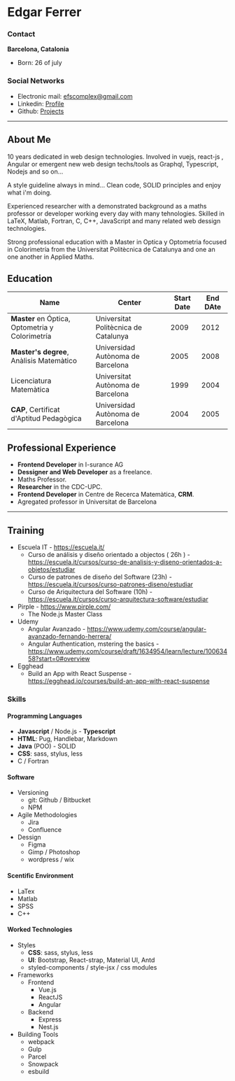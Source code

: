 # **Edgar Ferrer**

### **Contact**

**Barcelona, Catalonia**
-   Born: 26 of july

### **Social Networks**

-   Electronic mail: [efscomplex@gmail.com](mailto:efscomplex@gmail.com)
-   Linkedin: [Profile](https://www.linkedin.com/in/edgar-ferrer-8499517b)
-   Github: [Projects](https://github.com/efscomplex)

---

## **About Me**

10 years dedicated in web design technologies. Involved in vuejs, react-js , Angular or emergent new web design techs/tools as Graphql, Typescript, Nodejs and so on...

A style guideline always in mind... Clean code, SOLID principles and enjoy what i'm doing.

Experienced researcher with a demonstrated background as a maths professor or developer working every day with many tehnologies. Skilled in LaTeX, Matlab, Fortran, C, C++, JavaScript and many related web dessign technologies.

Strong professional education with a Master in Optica y Optometria focused in Colorimetría from the Universitat Politècnica de Catalunya and one an one another in Applied Maths.

## Education

| Name                                      | Center                  | Start Date | End DAte |
| ------------------------------------------- | ------------------------------------ | ------------- | ------------------- |
| **Master** en Óptica, Optometria y Colorimetría | Universitat Politècnica de Catalunya | 2009          | 2012                |
| **Master's degree**, Anàlisis Matemàtico        | Universidad Autònoma de Barcelona    | 2005          | 2008                |
| Licenciatura Matemàtica                     | Universitat Autònoma de Barcelona    | 1999          | 2004                |
| **CAP**, Certificat d'Aptitud Pedagògica        | Universidad Autònoma de Barcelona    | 2004          | 2005                |

## **Professional Experience**

-   **Frontend Developer** in I-surance AG
-  **Dessigner and Web Developer** as a freelance.
-   Maths Professor.
-   **Researcher** in the CDC-UPC.
-   **Frontend Developer** in Centre de Recerca Matemàtica, **CRM**.
-   Agregated professor in Universitat de Barcelona
---

## Training
 
 - Escuela IT - https://escuela.it/
   - Curso de análisis y diseño orientado a objectos ( 26h ) - https://escuela.it/cursos/curso-de-analisis-y-diseno-orientados-a-objetos/estudiar
   - Curso de patrones de diseño del Software (23h) - https://escuela.it/cursos/curso-patrones-diseno/estudiar
   - Curso de Ariquitectura del Software (10h) - https://escuela.it/cursos/curso-arquitectura-software/estudiar
- Pirple - https://www.pirple.com/  
   - The Node.js Master Class
- Udemy
   - Angular Avanzado - https://www.udemy.com/course/angular-avanzado-fernando-herrera/
   - Angular Authentication, mstering the basics - https://www.udemy.com/course/draft/1634954/learn/lecture/10063458?start=0#overview
- Egghead
   - Build an App with React Suspense - https://egghead.io/courses/build-an-app-with-react-suspense

### **Skills**

#### Programming Languages

-   **Javascript** / Node.js - **Typescript**
-   **HTML**: Pug, Handlebar, Markdown
- **Java** (POO) - SOLID
-   **CSS**: sass, stylus, less
-   C / Fortran

#### Software

-   Versioning
    -   git: Github / Bitbucket
    -   NPM
-   Agile Methodologies
    -   Jira
    -   Confluence
- Dessign
   - Figma
   - Gimp / Photoshop
   - wordpress / wix

#### Scentific Environment
   -   LaTex
   -   Matlab
   -   SPSS
   -   C++

#### Worked Technologies
-   Styles
    -   **CSS**: sass, stylus, less
    -   **UI**: Bootstrap, React-strap, Material UI, Antd
    -   styled-components / style-jsx / css modules
-   Frameworks
    -   Frontend
        -   Vue.js
        -   ReactJS
        -   Angular
    -   Backend
        -   Express
        -   Nest.js
-   Building Tools
    -   webpack
    - Gulp
    -   Parcel
    -   Snowpack
    -   esbuild

